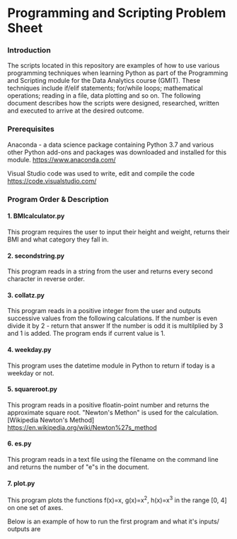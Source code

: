 # Programming and Scripting Problem Sheet


### Introduction
The scripts located in this repository are examples of how to use various programming techniques when learning Python as part of the Programming and Scripting module for the Data Analytics course (GMIT). These techniques include if/elif statements; for/while loops; mathematical operations; reading in a file, data plotting and so on. The following document describes how the scripts were designed, researched, written and executed to arrive at the desired outcome. 


### Prerequisites
Anaconda - a data science package containing Python 3.7 and various other Python add-ons and packages was downloaded and installed for this module.
https://www.anaconda.com/

Visual Studio code was used to write, edit and compile the code 
https://code.visualstudio.com/


### Program Order & Description
#### 1. BMIcalculator.py
This program requires the user to input their height and weight, returns their BMI and what category they fall in.

#### 2. secondstring.py
This program reads in a string from the user and returns every second character in reverse order.

#### 3. collatz.py
This program reads in a positive integer from the user and outputs successive values from the following calculations.
If the number is even divide it by 2 - return that answer
If the number is odd it is multilplied by 3 and 1 is added. 
The program ends if current value is 1.

#### 4. weekday.py
This program uses the datetime module in Python to return if today is a weekday or not.

#### 5. squareroot.py
This program reads in a positive floatin-point number and returns the approximate square root. "Newton's Methon" is used for the calculation. [Wikipedia Newton's Method] https://en.wikipedia.org/wiki/Newton%27s_method

#### 6. es.py
This program reads in a text file using the filename on the command line and returns the number of "e"s in the document. 

#### 7. plot.py
This program plots the functions f(x)=x, g(x)=x<sup>2</sup>, h(x)=x<sup>3</sup> in the range [0, 4] on one set of axes.


Below is an example of how to run the first program and what it's inputs/ outputs are


